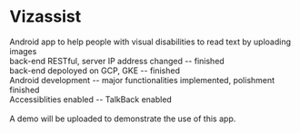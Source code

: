 # Vizassist
Android app to help people with visual disabilities to read text by uploading images <br />
back-end RESTful, server IP address changed -- finished <br />
back-end depoloyed on GCP, GKE              -- finished <br />
Android development                         -- major functionalities implemented, polishment finished <br />
Accessiblities enabled                      -- TalkBack enabled <br />
<br />
A demo will be uploaded to demonstrate the use of this app.
